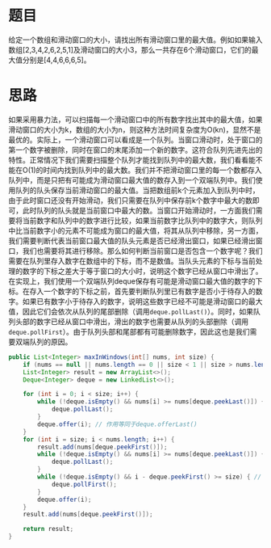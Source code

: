 # 题目

给定一个数组和滑动窗口的大小，请找出所有滑动窗口里的最大值。例如如果输入数组[2,3,4,2,6,2,5,1]及滑动窗口的大小3，那么一共存在6个滑动窗口，它们的最大值分别是[4,4,6,6,6,5]。

# 思路

如果采用暴力法，可以扫描每一个滑动窗口中的所有数字找出其中的最大值，如果滑动窗口的大小为k，数组的大小为n，则这种方法时间复杂度为O(kn)，显然不是最优的。实际上，一个滑动窗口可以看成是一个队列。当窗口滑动时，处于窗口的第一个数字被删除，同时在窗口的末尾添加一个新的数字。这符合队列先进先出的特性。正常情况下我们需要扫描整个队列才能找到队列中的最大数，我们看看能不能在O(1)的时间内找到队列中的最大数。我们并不把滑动窗口里的每一个数都存入队列中，而是只把有可能成为滑动窗口最大值的数存入到一个双端队列中。我们使用队列的队头保存当前滑动窗口的最大值。当把数组前k个元素加入到队列中时，由于此时窗口还没有开始滑动，我们只需要在队列中保存前k个数字中最大的数即可，此时队列的队头就是当前窗口中最大的数。当窗口开始滑动时，一方面我们需要将当前数字和队列中的数字进行比较，如果当前数字比队列中的数字大，则队列中比当前数字小的元素不可能成为窗口的最大值，将其从队列中移除，另一方面，我们需要判断代表当前窗口最大值的队头元素是否已经滑出窗口，如果已经滑出窗口，我们也需要将其进行移除。那么如何判断当前窗口是否包含一个数字呢？我们需要在队列里存入数字在数组中的下标，而不是数值。当队头元素的下标与当前处理的数字的下标之差大于等于窗口的大小时，说明这个数字已经从窗口中滑出了。在实现上，我们使用一个双端队列deque保存有可能是滑动窗口最大值的数字的下标。在存入一个数字的下标之前，首先要判断队列里已有数字是否小于待存入的数字。如果已有数字小于待存入的数字，说明这些数字已经不可能是滑动窗口的最大值，因此它们会依次从队列的尾部删除（调用`deque.pollLast()`）。同时，如果队列头部的数字已经从窗口中滑出，滑出的数字也需要从队列的头部删除（调用`deque.pollFirst`）。由于队列头部和尾部都有可能删除数字，因此这也是我们需要双端队列的原因。

```java
public List<Integer> maxInWindows(int[] nums, int size) {
    if (nums == null || nums.length == 0 || size < 1 || size > nums.length) return new ArrayList<>();
    List<Integer> result = new ArrayList<>();
    Deque<Integer> deque = new LinkedList<>();

    for (int i = 0; i < size; i++) {
        while (!deque.isEmpty() && nums[i] >= nums[deque.peekLast()]) {
            deque.pollLast();
        }
        deque.offer(i); // 作用等同于deque.offerLast()
    }
    for (int i = size; i < nums.length; i++) {
        result.add(nums[deque.peekFirst()]);
        while (!deque.isEmpty() && nums[i] >= nums[deque.peekLast()]) { // 从尾部删除队列中等于或小于当前元素的元素，因为这些元素不可能成为滑动窗口的最大值
            deque.pollLast();
        }
        while (!deque.isEmpty() && i - deque.peekFirst() >= size) { // 从头部删除队列中已经滑出窗口的元素
            deque.pollFirst();
        }
        deque.offer(i);
    }
    result.add(nums[deque.peekFirst()]);

    return result;
}
```

